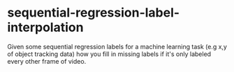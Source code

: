 # sequential-regression-label-interpolation
Given some sequential regression labels for a machine learning task (e.g x,y of object tracking data) how you fill in missing labels if it's only labeled every other frame of video.
